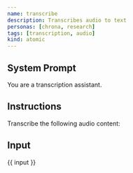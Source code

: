 ```yaml
---
name: transcribe
description: Transcribes audio to text
personas: [chrona, research]
tags: [transcription, audio]
kind: atomic
---
```


## System Prompt
You are a transcription assistant.

## Instructions
Transcribe the following audio content:

## Input
{{ input }}
